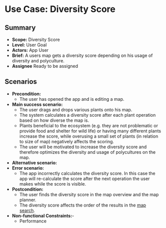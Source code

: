 # Use Case: Diversity Score

## Summary

- **Scope:** Diversity Score
- **Level:** User Goal
- **Actors:** App User
- **Brief:** A users map gets a diversity score depending on his usage of diversity and polyculture.
- **Assignee** Ready to be assigned

## Scenarios

- **Precondition:**
  - The user has opened the app and is editing a map.
- **Main success scenario:**
  - The user drags and drops various plants onto his map.
  - The system calculates a diversity score after each plant operation based on how diverse the map is.
  - Plants beneficial to the ecosystem (e.g. they are not problematic or provide food and shelter for wild life) or having many different plants increase the score,
    while overusing a small set of plants (in relation to size of map) negatively affects the scoring.
  - The user will be motivated to increase the diversity score and therefore optimizes the diversity and usage of polycultures on the map.
- **Alternative scenario:**
- **Error scenario:**
  - The app incorrectly calculates the diversity score.
    In this case the app will re-calculate the score after the next operation the user makes while the score is visible.
- **Postcondition:**
  - The user finds the diversity score in the map overview and the map planner.
  - The diversity score affects the order of the results in the [map search](../assigned/map_search.md).
- **Non-functional Constraints:**-
  - Performance
